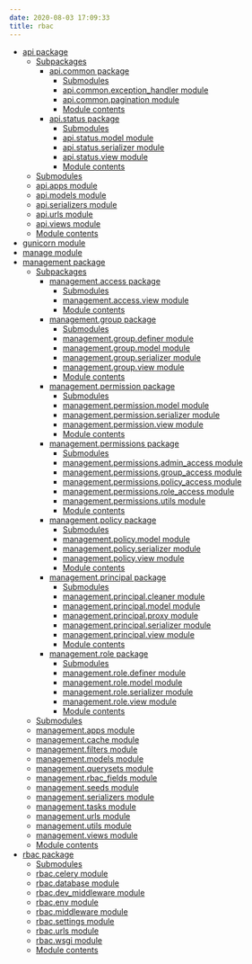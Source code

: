 ```yaml
---
date: 2020-08-03 17:09:33
title: rbac
---
```


  - [api package](../api/)
      - [Subpackages](../api/#subpackages)
          - [api.common package](../api.common/)
              - [Submodules](../api.common/#submodules)
              - [api.common.exception\_handler
                module](../api.common/#module-api.common.exception_handler)
              - [api.common.pagination
                module](../api.common/#module-api.common.pagination)
              - [Module contents](../api.common/#module-api.common)
          - [api.status package](../api.status/)
              - [Submodules](../api.status/#submodules)
              - [api.status.model
                module](../api.status/#module-api.status.model)
              - [api.status.serializer
                module](../api.status/#module-api.status.serializer)
              - [api.status.view
                module](../api.status/#module-api.status.view)
              - [Module contents](../api.status/#module-api.status)
      - [Submodules](../api/#submodules)
      - [api.apps module](../api/#module-api.apps)
      - [api.models module](../api/#module-api.models)
      - [api.serializers module](../api/#module-api.serializers)
      - [api.urls module](../api/#module-api.urls)
      - [api.views module](../api/#module-api.views)
      - [Module contents](../api/#module-api)
  - [gunicorn module](../gunicorn/)
  - [manage module](../manage/)
  - [management package](../management/)
      - [Subpackages](../management/#subpackages)
          - [management.access package](../management.access/)
              - [Submodules](../management.access/#submodules)
              - [management.access.view
                module](../management.access/#module-management.access.view)
              - [Module
                contents](../management.access/#module-management.access)
          - [management.group package](../management.group/)
              - [Submodules](../management.group/#submodules)
              - [management.group.definer
                module](../management.group/#module-management.group.definer)
              - [management.group.model
                module](../management.group/#module-management.group.model)
              - [management.group.serializer
                module](../management.group/#module-management.group.serializer)
              - [management.group.view
                module](../management.group/#module-management.group.view)
              - [Module
                contents](../management.group/#module-management.group)
          - [management.permission package](../management.permission/)
              - [Submodules](../management.permission/#submodules)
              - [management.permission.model
                module](../management.permission/#module-management.permission.model)
              - [management.permission.serializer
                module](../management.permission/#module-management.permission.serializer)
              - [management.permission.view
                module](../management.permission/#module-management.permission.view)
              - [Module
                contents](../management.permission/#module-management.permission)
          - [management.permissions package](../management.permissions/)
              - [Submodules](../management.permissions/#submodules)
              - [management.permissions.admin\_access
                module](../management.permissions/#module-management.permissions.admin_access)
              - [management.permissions.group\_access
                module](../management.permissions/#module-management.permissions.group_access)
              - [management.permissions.policy\_access
                module](../management.permissions/#module-management.permissions.policy_access)
              - [management.permissions.role\_access
                module](../management.permissions/#module-management.permissions.role_access)
              - [management.permissions.utils
                module](../management.permissions/#module-management.permissions.utils)
              - [Module
                contents](../management.permissions/#module-management.permissions)
          - [management.policy package](../management.policy/)
              - [Submodules](../management.policy/#submodules)
              - [management.policy.model
                module](../management.policy/#module-management.policy.model)
              - [management.policy.serializer
                module](../management.policy/#module-management.policy.serializer)
              - [management.policy.view
                module](../management.policy/#module-management.policy.view)
              - [Module
                contents](../management.policy/#module-management.policy)
          - [management.principal package](../management.principal/)
              - [Submodules](../management.principal/#submodules)
              - [management.principal.cleaner
                module](../management.principal/#module-management.principal.cleaner)
              - [management.principal.model
                module](../management.principal/#module-management.principal.model)
              - [management.principal.proxy
                module](../management.principal/#module-management.principal.proxy)
              - [management.principal.serializer
                module](../management.principal/#module-management.principal.serializer)
              - [management.principal.view
                module](../management.principal/#module-management.principal.view)
              - [Module
                contents](../management.principal/#module-management.principal)
          - [management.role package](../management.role/)
              - [Submodules](../management.role/#submodules)
              - [management.role.definer
                module](../management.role/#module-management.role.definer)
              - [management.role.model
                module](../management.role/#module-management.role.model)
              - [management.role.serializer
                module](../management.role/#module-management.role.serializer)
              - [management.role.view
                module](../management.role/#module-management.role.view)
              - [Module
                contents](../management.role/#module-management.role)
      - [Submodules](../management/#submodules)
      - [management.apps module](../management/#module-management.apps)
      - [management.cache
        module](../management/#module-management.cache)
      - [management.filters
        module](../management/#module-management.filters)
      - [management.models
        module](../management/#module-management.models)
      - [management.querysets
        module](../management/#module-management.querysets)
      - [management.rbac\_fields
        module](../management/#module-management.rbac_fields)
      - [management.seeds
        module](../management/#module-management.seeds)
      - [management.serializers
        module](../management/#module-management.serializers)
      - [management.tasks
        module](../management/#module-management.tasks)
      - [management.urls module](../management/#module-management.urls)
      - [management.utils
        module](../management/#module-management.utils)
      - [management.views
        module](../management/#module-management.views)
      - [Module contents](../management/#module-management)
  - [rbac package](../rbac/)
      - [Submodules](../rbac/#submodules)
      - [rbac.celery module](../rbac/#module-rbac.celery)
      - [rbac.database module](../rbac/#module-rbac.database)
      - [rbac.dev\_middleware
        module](../rbac/#module-rbac.dev_middleware)
      - [rbac.env module](../rbac/#module-rbac.env)
      - [rbac.middleware module](../rbac/#module-rbac.middleware)
      - [rbac.settings module](../rbac/#module-rbac.settings)
      - [rbac.urls module](../rbac/#module-rbac.urls)
      - [rbac.wsgi module](../rbac/#module-rbac.wsgi)
      - [Module contents](../rbac/#module-rbac)